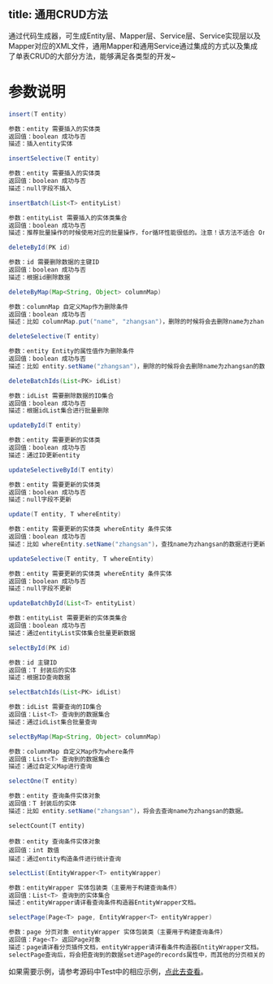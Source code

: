 title: 通用CRUD方法
---
通过代码生成器，可生成Entity层、Mapper层、Service层、Service实现层以及Mapper对应的XML文件，通用Mapper和通用Service通过集成的方式以及集成了单表CRUD的大部分方法，能够满足各类型的开发~

# 参数说明

```java 插入一条记录
insert(T entity)

参数：entity 需要插入的实体类
返回值：boolean 成功与否
描述：插入entity实体
```

```java 选择性插入一条记录
insertSelective(T entity)

参数：entity 需要插入的实体类
返回值：boolean 成功与否
描述：null字段不插入
```

```java 批量插入
insertBatch(List<T> entityList)

参数：entityList 需要插入的实体类集合
返回值：boolean 成功与否
描述：推荐批量操作的时候使用对应的批量操作，for循环性能很低的。注意！该方法不适合 Oracle！
```

```java 删除一条记录
deleteById(PK id)

参数：id 需要删除数据的主键ID
返回值：boolean 成功与否
描述：根据id删除数据
```

```java 根据自定义Map来进行删除
deleteByMap(Map<String, Object> columnMap)

参数：columnMap 自定义Map作为删除条件
返回值：boolean 成功与否
描述：比如 columnMap.put("name", "zhangsan")，删除的时候将会去删除name为zhangsan的数据。
```

```java 根据实体类选择性删除
deleteSelective(T entity)

参数：entity Entity的属性值作为删除条件
返回值：boolean 成功与否
描述：比如 entity.setName("zhangsan")，删除的时候将会去删除name为zhangsan的数据。
```

```java 批量删除
deleteBatchIds(List<PK> idList)

参数：idList 需要删除数据的ID集合
返回值：boolean 成功与否
描述：根据idList集合进行批量删除
```

```java 通过ID更新数据
updateById(T entity)

参数：entity 需要更新的实体类
返回值：boolean 成功与否
描述：通过ID更新entity
```

```java 通过ID选择性更新数据
updateSelectiveById(T entity)

参数：entity 需要更新的实体类
返回值：boolean 成功与否
描述：null字段不更新
```

```java 通过实体类构造where条件进行更新
update(T entity, T whereEntity)

参数：entity 需要更新的实体类 whereEntity 条件实体
返回值：boolean 成功与否
描述：比如 whereEntity.setName("zhangsan")，查找name为zhangsan的数据进行更新，更新的内容是entity中的数据
```

```java 通过实体类构造where条件进行选择性更新
updateSelective(T entity, T whereEntity)

参数：entity 需要更新的实体类 whereEntity 条件实体
返回值：boolean 成功与否
描述：null字段不更新
```

```java 通过ID批量更新
updateBatchById(List<T> entityList)

参数：entityList 需要更新的实体类集合
返回值：boolean 成功与否
描述：通过entityList实体集合批量更新数据
```

```java 通过ID查询一条数据
selectById(PK id)

参数：id 主键ID
返回值：T 封装后的实体
描述：根据ID查询数据
```

```java 通过ID批量查询
selectBatchIds(List<PK> idList)

参数：idList 需要查询的ID集合
返回值：List<T> 查询到的数据集合
描述：通过idList集合批量查询
```

```java 根据自定义Map来进行查询
selectByMap(Map<String, Object> columnMap)

参数：columnMap 自定义Map作为where条件
返回值：List<T> 查询到的数据集合
描述：通过自定义Map进行查询
```

```java 根据entity条件，查询一条记录
selectOne(T entity)

参数：entity 查询条件实体对象
返回值：T 封装后的实体
描述：比如 entity.setName("zhangsan")，将会去查询name为zhangsan的数据。
```

``` 根据entity条件，查询总记录数
selectCount(T entity)

参数：entity 查询条件实体对象
返回值：int 数值
描述：通过entity构造条件进行统计查询
```

```java 根据entityWrapper进行查询
selectList(EntityWrapper<T> entityWrapper)

参数：entityWrapper 实体包装类（主要用于构建查询条件）
返回值：List<T> 查询到的实体集合
描述：entityWrapper请详看查询条件构造器EntityWrapper文档。
```

```java 翻页查询
selectPage(Page<T> page, EntityWrapper<T> entityWrapper)

参数：page 分页对象 entityWrapper 实体包装类（主要用于构建查询条件）
返回值：Page<T> 返回Page对象
描述：page请详看分页插件文档，entityWrapper请详看条件构造器EntityWrapper文档。
selectPage查询后，将会把查询到的数据set进Page的records属性中，而其他的分页相关的代码也会set进对应的属性。
```

如果需要示例，请参考源码中Test中的相应示例，[点此去查看](https://github.com/baomidou/mybatis-plus/blob/master/mybatis-plus/src/test/java/com/baomidou/mybatisplus/test/mysql/UserMapperTest.java)。
